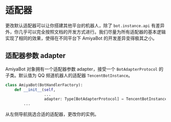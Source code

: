 # 适配器

更改默认适配器可以让你搭建其他平台的机器人，除了 `bot.instance.api`
有差异外，你几乎可以完全按照文档的开发方式进行。我们尽量为所有适配器的基本逻辑实现了相同的效果，使得在不同平台下 AmiyaBot
的开发差异变得极其之小。

## 适配器参数 adapter

AmiyaBot 对象拥有一个适配器参数 adapter，接受一个 `BotAdapterProtocol` 的子类。默认值为 QQ
频道机器人的适配器 `TencentBotInstance`。

```python
class AmiyaBot(BotHandlerFactory):
    def __init__(self,
                 ...
                 adapter: Type[BotAdapterProtocol] = TencentBotInstance):
        ...
```

从左侧导航挑选合适的适配器，更改你的实例。
